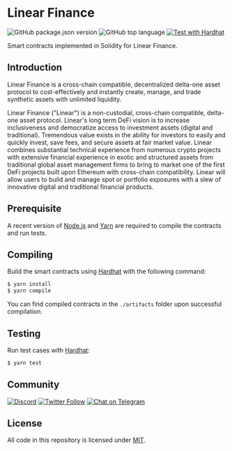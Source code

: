 # Linear Finance

![GitHub package.json version](https://img.shields.io/github/package-json/v/Linear-finance/linear) ![GitHub top language](https://img.shields.io/github/languages/top/Linear-finance/linear) [![Test with Hardhat](https://github.com/Linear-finance/linear/actions/workflows/hardhat-test.yml/badge.svg)](https://github.com/Linear-finance/linear/actions/workflows/hardhat-test.yml)

Smart contracts implemented in Solidity for Linear Finance.

## Introduction

Linear Finance is a cross-chain compatible, decentralized delta-one asset protocol to cost-effectively and instantly create, manage, and trade synthetic assets with unlimited liquidity.

Linear Finance ("Linear") is a non-custodial, cross-chain compatible, delta-one asset protocol. Linear's long term DeFi vision is to increase inclusiveness and democratize access to investment assets (digital and traditional). Tremendous value exists in the ability for investors to easily and quickly invest, save fees, and secure assets at fair market value. Linear combines substantial technical experience from numerous crypto projects with extensive financial experience in exotic and structured assets from traditional global asset management firms to bring to market one of the first DeFi projects built upon Ethereum with cross-chain compatibility. Linear will allow users to build and manage spot or portfolio exposures with a slew of innovative digital and traditional financial products.

## Prerequisite

A recent version of [Node.js](https://nodejs.org/) and [Yarn](https://yarnpkg.com/) are required to compile the contracts and run tests.

## Compiling

Build the smart contracts using [Hardhat](https://hardhat.org/) with the following command:

```sh
$ yarn install
$ yarn compile
```

You can find compiled contracts in the `./artifacts` folder upon successful compilation.

## Testing

Run test cases with [Hardhat](https://hardhat.org/):

```sh
$ yarn test
```

## Community

[![Discord](https://img.shields.io/discord/738363983031173151?label=discord&logo=discord&style=plastic)](https://discordapp.com/channels/738363983031173151/) [![Twitter Follow](https://img.shields.io/twitter/follow/LinearFinance?label=LinearFinance&style=social)](https://twitter.com/LinearFinance) [![Chat on Telegram](https://img.shields.io/badge/Telegram-brightgreen.svg?logo=telegram&color=%234b4e52)](https://t.me/joinchat/Tb3iAhuMZsyfspxhEWQLvw)

## License

All code in this repository is licensed under [MIT](./LICENSE).
